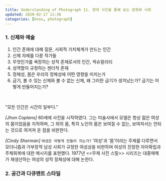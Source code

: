 ```yaml
---
title: Understanding of Photograph 11. 현대 사진을 통해 보는 문화와 사회
updated: 2020-02-17 11:38
categories: [knou, photograph]
---
```


### 1. 신체와 예술
1. 인간 존재에 대해 질문, 사회적 가치체계가 만드는 인간
2. 신체 자체를 다룬 작가들
3. 무엇인가를 욕망하는 성적 존재로서의 인간, 섹슈얼리티
4. 성역할이 규정하는 젠더적 존재
5. 정체성, 몸은 우리의 정체성에 어떤 영향을 미치는가
6. 금기, 볼 수 있는 신체와 볼 수 없는 신체, 왜 그러한 금기가 생겨났는가? 금기는 어떻게 만들어지는가?
<br>

"모든 인간은 시간의 일부다."

_[Jhon Coplans]_
60세에 사진을 시작하였다. 그는 미술사에서 모델은 항상 젊은 여성의 몸이었음을 지적하며,
그 외의 몸, 특히 노인의 몸은 보여질 수 없는, 보여져서는 안되는 것으로 여겨져
온 점을 비판한다.

_[Cindy Sherman]_
`여성은 어떻게 만들어 지는가?`
'여성'과 '몸'이라는 주제를 다루면서 모더니즘과 가부장적 남성 사회가 규정한 여성상을 비판하며 여성의 진정한 자아확립과 주체회복에 대한 메시지를 표현했다. 1977년 <<무제 사진 스틸>> 시리즈는 대중매체가 재생산하는 여성의 성적 정체성에 대해 논한다.


<div class="divider"></div>

### 2. 공간과 다큐멘트 스타일



